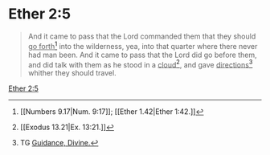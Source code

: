 # Ether 2:5

> And it came to pass that the Lord commanded them that they should <u>go forth</u>[^a] into the wilderness, yea, into that quarter where there never had man been. And it came to pass that the Lord did go before them, and did talk with them as he stood in a <u>cloud</u>[^b], and gave <u>directions</u>[^c] whither they should travel.

[Ether 2:5](https://www.churchofjesuschrist.org/study/scriptures/bofm/ether/2?lang=eng&id=p5#p5)


[^a]: [[Numbers 9.17|Num. 9:17]]; [[Ether 1.42|Ether 1:42.]]
[^b]: [[Exodus 13.21|Ex. 13:21.]]
[^c]: TG [Guidance, Divine.](https://www.churchofjesuschrist.org/study/scriptures/tg/guidance-divine?lang=eng)
